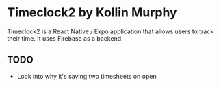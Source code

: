 # Timeclock2 by Kollin Murphy

Timeclock2 is a React Native / Expo application that allows users to track their time. It uses Firebase as a backend.

## TODO 

- Look into why it's saving two timesheets on open
